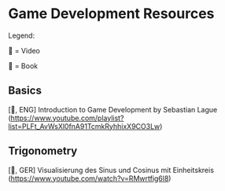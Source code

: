 # Game Development Resources

Legend: 

🎥 = Video

📖 = Book

## Basics
[🎥, ENG] Introduction to Game Development by Sebastian Lague (https://www.youtube.com/playlist?list=PLFt_AvWsXl0fnA91TcmkRyhhixX9CO3Lw)

## Trigonometry

[🎥, GER] Visualisierung des Sinus und Cosinus mit Einheitskreis (https://www.youtube.com/watch?v=RMwrtfig6l8)
